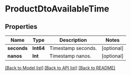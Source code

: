 # ProductDtoAvailableTime

## Properties
Name | Type | Description | Notes
------------ | ------------- | ------------- | -------------
**seconds** | **Int64** | Timestamp seconds. | [optional] 
**nanos** | **Int** | Timestamp nanos. | [optional] 

[[Back to Model list]](../README.md#documentation-for-models) [[Back to API list]](../README.md#documentation-for-api-endpoints) [[Back to README]](../README.md)


